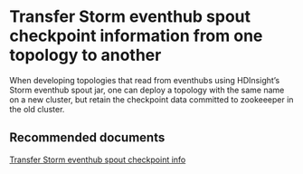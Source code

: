 <properties
    pageTitle="Transfer Storm eventhub spout checkpoint info"
    description="Transfer Storm eventhub spout checkpoint info"
    service="microsoft.hdinsight"
    resource="clusters"
    authors="bharathsreenivas"
    displayOrder="36"
    selfHelpType="resource"
    supportTopicIds="32511223"
    resourceTags=""
    productPesIds="15078"
    cloudEnvironments="MoonCake"
	articleId="5df0937d-cc30-41f5-8354-bea63dde782e"
/>

# Transfer Storm eventhub spout checkpoint information from one topology to another

When developing topologies that read from eventhubs using HDInsight’s Storm eventhub spout jar, one can deploy a topology with the same name on a new cluster, but retain the checkpoint data committed to zookeeeper in the old cluster. 

## **Recommended documents**

[Transfer Storm eventhub spout checkpoint info](https://hdinsight.github.io/storm/import-export-eventhub-spout-checkpoint-data.html)
